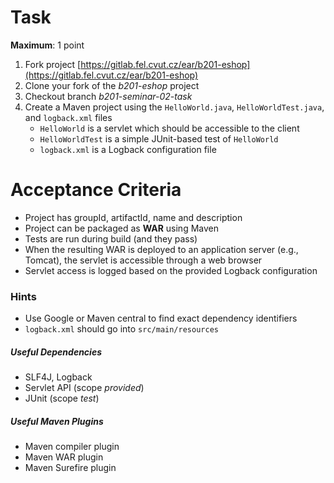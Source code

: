 # Task

**Maximum**: 1 point

1. Fork project [https://gitlab.fel.cvut.cz/ear/b201-eshop](https://gitlab.fel.cvut.cz/ear/b201-eshop)
2. Clone your fork of the _b201-eshop_ project
3. Checkout branch _b201-seminar-02-task_
4. Create a Maven project using the `HelloWorld.java`, `HelloWorldTest.java`, and `logback.xml` files
    * `HelloWorld` is a servlet which should be accessible to the client
    * `HelloWorldTest` is a simple JUnit-based test of `HelloWorld`
    * `logback.xml` is a Logback configuration file

# Acceptance Criteria

* Project has groupId, artifactId, name and description
* Project can be packaged as **WAR** using Maven
* Tests are run during build (and they pass)
* When the resulting WAR is deployed to an application server (e.g., Tomcat), the servlet is accessible through a web browser
* Servlet access is logged based on the provided Logback configuration

### Hints

* Use Google or Maven central to find exact dependency identifiers
* `logback.xml` should go into `src/main/resources`

##### Useful Dependencies

* SLF4J, Logback
* Servlet API (scope _provided_)
* JUnit (scope _test_)

##### Useful Maven Plugins

* Maven compiler plugin
* Maven WAR plugin
* Maven Surefire plugin
